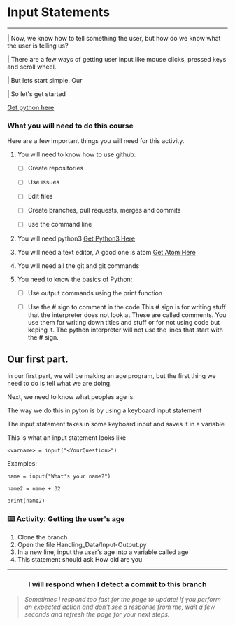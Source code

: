# Input Statements

---

| Now, we know how to tell something the user, but how do we know what the user is telling us?

| There are a few ways of getting user input like mouse clicks, pressed keys and scroll wheel.

| But lets start simple. Our 

| So let's get started

[Get python here](https://python.org)

### What you will need to do this course

Here are a few important things you will need for this activity.

1. You will need to know how to use github:

    - [ ] Create repositories
  
    - [ ] Use issues
  
    - [ ] Edit files
  
    - [ ] Create branches, pull requests, merges and commits
  
    - [ ] use the command line

2. You will need python3 [Get Python3 Here](https://python.org)

3. You will need a text editor, A good one is atom [Get Atom Here](https://www.atom.io)

3. You will need all the git and git commands

4. You need to know the basics of Python:
   - [ ] Use output commands using the print function
   - [ ] Use the # sign to comment in the code
         This # sign is for writing stuff that the interpreter does not look at
         These are called comments. You use them for writing down titles and stuff or for not using code but keping it.
         The python interpreter will not use the lines that start with the # sign.


## Our first part.

In our first part, we will be making an age program, but the first thing we need to do is tell what we are doing.

Next, we need to know what peoples age is.

The way we do this in pyton is by using a keyboard input statement

The input statement takes in some keyboard input and saves it in a variable

This is what an input statement looks like

`<varname> = input("<YourQuestion>")`

Examples:

 `name = input("What's your name?")`
 
 `name2 = name + 32`
 
 `print(name2)`


### :keyboard: Activity: Getting the user's age

1. Clone the branch
2. Open the file Handling_Data/Input-Output.py
3. In a new line, input the user's age into a variable called age
4. This statement should ask How old are you

<hr>
<h3 align="center">I will respond when I detect a commit to this branch</h3>

> _Sometimes I respond too fast for the page to update! If you perform an expected action and don't see a response from me, wait a few seconds and refresh the page for your next steps._
